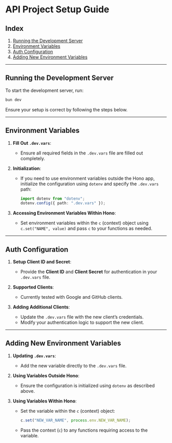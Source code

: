 # API Project Setup Guide

## Index

1. [Running the Development Server](#running-the-development-server)
2. [Environment Variables](#environment-variables)
3. [Auth Configuration](#auth-configuration)
4. [Adding New Environment Variables](#adding-new-environment-variables)

---

## Running the Development Server

To start the development server, run:

```bash
bun dev
```

Ensure your setup is correct by following the steps below.

---

## Environment Variables

1. **Fill Out `.dev.vars`**:

   - Ensure all required fields in the `.dev.vars` file are filled out completely.

2. **Initialization**:

   - If you need to use environment variables outside the Hono app, initialize the configuration using `dotenv` and specify the `.dev.vars` path:
     ```typescript
     import dotenv from "dotenv";
     dotenv.config({ path: ".dev.vars" });
     ```

3. **Accessing Environment Variables Within Hono**:
   - Set environment variables within the `c` (context) object using `c.set("NAME", value)` and pass `c` to your functions as needed.

---

## Auth Configuration

1. **Setup Client ID and Secret**:

   - Provide the **Client ID** and **Client Secret** for authentication in your `.dev.vars` file.

2. **Supported Clients**:

   - Currently tested with Google and GitHub clients.

3. **Adding Additional Clients**:
   - Update the `.dev.vars` file with the new client’s credentials.
   - Modify your authentication logic to support the new client.

---

## Adding New Environment Variables

1. **Updating `.dev.vars`**:

   - Add the new variable directly to the `.dev.vars` file.

2. **Using Variables Outside Hono**:

   - Ensure the configuration is initialized using `dotenv` as described above.

3. **Using Variables Within Hono**:
   - Set the variable within the `c` (context) object:
     ```typescript
     c.set("NEW_VAR_NAME", process.env.NEW_VAR_NAME);
     ```
   - Pass the context (`c`) to any functions requiring access to the variable.
